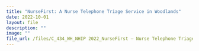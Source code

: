 ```yaml
---
title: "NurseFirst: A Nurse Telephone Triage Service in Woodlands"
date: 2022-10-01
layout: file
description: ""
image: ""
file_url: /files/C_434_WH_NHIP 2022_NurseFirst – Nurse Telephone Triage.pdf
---
```

